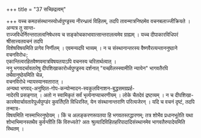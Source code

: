 +++
title = "37 सच्छिद्रत्वम्"

+++
यच्च कमठसंस्थानस्योर्ध्वपुण्ड्रस्य नीरन्ध्रत्वं विहितम्, तदपि तावन्मात्रनिष्ठमेव वचनबलाज्जीक्रियते । अन्यत्र तु सान्त-  
राज्जविधेर्निरन्तरालत्वनिषेधस्य च सङ्कोचकाभावात्सान्तरालत्वमेव ग्राह्यम् । यच्च दीपाकारविधिपरं श्रीसात्त्वतवचनं तदपि  
विशेषविषयमिति प्रागेव निर्णीतम् । एवमन्यदपि भाव्यम् । न च संस्थानान्तरस्य वैष्णवैरत्यन्ताननुष्ठाने वचनविरोधः;  
एकान्तित्वरहितवैष्णवमात्रविषयतयाऽपि वचनस्य चरितार्थत्वात् ।  
ननु भगवदर्चावतारेषु दीपशिखाकारोर्ध्वपुण्ड्रस्य दर्शनात् 
"यच्छीलस्स्वामीति न्यायेन" भागवतैरपि तथैवानुष्ठेयमिति चेन्न,  
वचनविरोधे न्यायस्यानवतारात् ।  
अन्यथा भगवद्-अनुष्ठित-गोप-कन्योन्मादन-स्वकुलविनाशन-बुद्धसमग्रप्रर्ह-  
नादेरपि प्रसङ्गात् । अतो न स्वामिकृतं सर्वं भृत्येनाप्याचरणीयम् । लोके चैतदेवं द्रष्टव्यम् । न च दीपशिखा-  
कारमेवार्चावतारेपूर्ध्वपुण्डंर कुवर्तिएति विधिरस्ति, येन संस्थानान्तराणि परित्यजेरन् । यदि च वचनं दृष्टं, तदपि तन्मात्र-  
विषयमिति नास्माभिरनुष्ठेयम् । किं च अलङ्करणरूपतया हि भगवतस्तद्धारणम्; तत्र शोभैव प्रधानभूतेति यथा  
शोभाभिमानस्तथैव कुर्वन्तीति किं विरुध्यते? अतः श्रुत्यादिविहितहरिपादादिसंस्थानमेव भागवतैरुपादेयमिति स्थितम् ।